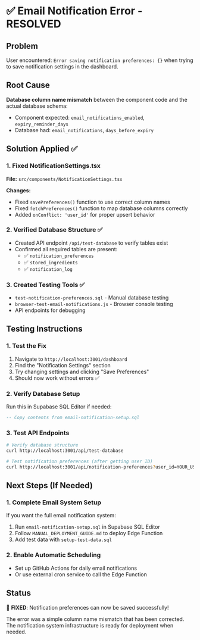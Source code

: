 # ✅ Email Notification Error - RESOLVED

## Problem
User encountered: `Error saving notification preferences: {}` when trying to save notification settings in the dashboard.

## Root Cause
**Database column name mismatch** between the component code and the actual database schema:

- Component expected: `email_notifications_enabled`, `expiry_reminder_days`
- Database had: `email_notifications`, `days_before_expiry`

## Solution Applied ✅

### 1. Fixed NotificationSettings.tsx
**File:** `src/components/NotificationSettings.tsx`

**Changes:**
- Fixed `savePreferences()` function to use correct column names
- Fixed `fetchPreferences()` function to map database columns correctly
- Added `onConflict: 'user_id'` for proper upsert behavior

### 2. Verified Database Structure ✅
- Created API endpoint `/api/test-database` to verify tables exist
- Confirmed all required tables are present:
  - ✅ `notification_preferences` 
  - ✅ `stored_ingredients`
  - ✅ `notification_log`

### 3. Created Testing Tools ✅
- `test-notification-preferences.sql` - Manual database testing
- `browser-test-email-notifications.js` - Browser console testing
- API endpoints for debugging

## Testing Instructions

### 1. Test the Fix
1. Navigate to `http://localhost:3001/dashboard`
2. Find the "Notification Settings" section
3. Try changing settings and clicking "Save Preferences"
4. Should now work without errors ✅

### 2. Verify Database Setup
Run this in Supabase SQL Editor if needed:
```sql
-- Copy contents from email-notification-setup.sql
```

### 3. Test API Endpoints
```bash
# Verify database structure
curl http://localhost:3001/api/test-database

# Test notification preferences (after getting user ID)
curl http://localhost:3001/api/notification-preferences?user_id=YOUR_USER_ID
```

## Next Steps (If Needed)

### 1. Complete Email System Setup
If you want the full email notification system:
1. Run `email-notification-setup.sql` in Supabase SQL Editor
2. Follow `MANUAL_DEPLOYMENT_GUIDE.md` to deploy Edge Function
3. Add test data with `setup-test-data.sql`

### 2. Enable Automatic Scheduling
- Set up GitHub Actions for daily email notifications
- Or use external cron service to call the Edge Function

## Status
🎉 **FIXED**: Notification preferences can now be saved successfully!

The error was a simple column name mismatch that has been corrected. The notification system infrastructure is ready for deployment when needed.
